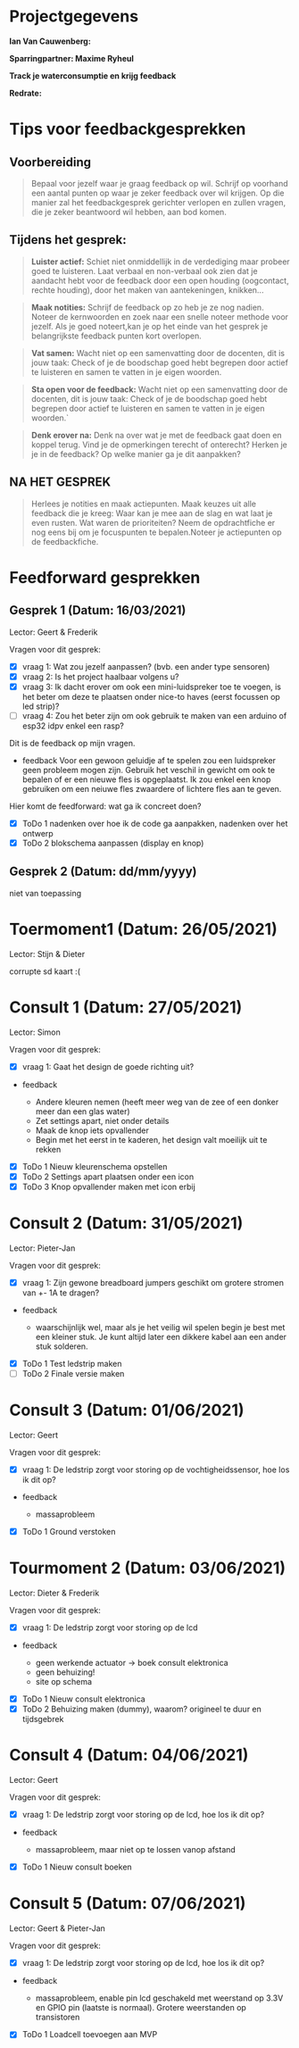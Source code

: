 # Projectgegevens

**Ian Van Cauwenberg:**

**Sparringpartner: Maxime Ryheul**

**Track je waterconsumptie en krijg feedback**

**Redrate:**

# Tips voor feedbackgesprekken

## Voorbereiding

> Bepaal voor jezelf waar je graag feedback op wil. Schrijf op voorhand een aantal punten op waar je zeker feedback over wil krijgen. Op die manier zal het feedbackgesprek gerichter verlopen en zullen vragen, die je zeker beantwoord wil hebben, aan bod komen.

## Tijdens het gesprek:

> **Luister actief:** Schiet niet onmiddellijk in de verdediging maar probeer goed te luisteren. Laat verbaal en non-verbaal ook zien dat je aandacht hebt voor de feedback door een open houding (oogcontact, rechte houding), door het maken van aantekeningen, knikken...

> **Maak notities:** Schrijf de feedback op zo heb je ze nog nadien. Noteer de kernwoorden en zoek naar een snelle noteer methode voor jezelf. Als je goed noteert,kan je op het einde van het gesprek je belangrijkste feedback punten kort overlopen.

> **Vat samen:** Wacht niet op een samenvatting door de docenten, dit is jouw taak: Check of je de boodschap goed hebt begrepen door actief te luisteren en samen te vatten in je eigen woorden.

> **Sta open voor de feedback:** Wacht niet op een samenvatting door de docenten, dit is jouw taak: Check of je de boodschap goed hebt begrepen door actief te luisteren en samen te vatten in je eigen woorden.`

> **Denk erover na:** Denk na over wat je met de feedback gaat doen en koppel terug. Vind je de opmerkingen terecht of onterecht? Herken je je in de feedback? Op welke manier ga je dit aanpakken?

## NA HET GESPREK

> Herlees je notities en maak actiepunten. Maak keuzes uit alle feedback die je kreeg: Waar kan je mee aan de slag en wat laat je even rusten. Wat waren de prioriteiten? Neem de opdrachtfiche er nog eens bij om je focuspunten te bepalen.Noteer je actiepunten op de feedbackfiche.

# Feedforward gesprekken

## Gesprek 1 (Datum: 16/03/2021)

Lector: Geert & Frederik

Vragen voor dit gesprek:

- [x] vraag 1: Wat zou jezelf aanpassen? (bvb. een ander type sensoren)
- [x] vraag 2: Is het project haalbaar volgens u?
- [x] vraag 3: Ik dacht erover om ook een mini-luidspreker toe te voegen, is het beter om deze te plaatsen onder nice-to haves (eerst focussen op led strip)?
- [ ] vraag 4: Zou het beter zijn om ook gebruik te maken van een arduino of esp32 idpv enkel een rasp?

Dit is de feedback op mijn vragen.

- feedback
  Voor een gewoon geluidje af te spelen zou een luidspreker geen probleem mogen zijn. Gebruik het veschil in gewicht om ook te bepalen of er een nieuwe fles is opgeplaatst. Ik zou enkel een knop gebruiken om een neiuwe fles zwaardere of lichtere fles aan te geven.

Hier komt de feedforward: wat ga ik concreet doen?

- [x] ToDo 1
      nadenken over hoe ik de code ga aanpakken, nadenken over het ontwerp
- [x] ToDo 2
      blokschema aanpassen (display en knop)

## Gesprek 2 (Datum: dd/mm/yyyy)

niet van toepassing

# Toermoment1 (Datum: 26/05/2021)

Lector: Stijn & Dieter

corrupte sd kaart :(

# Consult 1 (Datum: 27/05/2021)

Lector: Simon

Vragen voor dit gesprek:

- [x] vraag 1: Gaat het design de goede richting uit?

- feedback

  - Andere kleuren nemen (heeft meer weg van de zee of een donker meer dan een glas water)
  - Zet settings apart, niet onder details
  - Maak de knop iets opvallender
  - Begin met het eerst in te kaderen, het design valt moeilijk uit te rekken

- [x] ToDo 1
      Nieuw kleurenschema opstellen
- [x] ToDo 2
      Settings apart plaatsen onder een icon
- [x] ToDo 3
      Knop opvallender maken met icon erbij

# Consult 2 (Datum: 31/05/2021)

Lector: Pieter-Jan

Vragen voor dit gesprek:

- [x] vraag 1: Zijn gewone breadboard jumpers geschikt om grotere stromen van +- 1A te dragen?

- feedback

  - waarschijnlijk wel, maar als je het veilig wil spelen begin je best met een kleiner stuk. Je kunt altijd later een dikkere kabel aan een ander stuk solderen.

- [x] ToDo 1
      Test ledstrip maken
- [ ] ToDo 2
      Finale versie maken

# Consult 3 (Datum: 01/06/2021)

Lector: Geert

Vragen voor dit gesprek:

- [x] vraag 1: De ledstrip zorgt voor storing op de vochtigheidssensor, hoe los ik dit op?

- feedback

  - massaprobleem

- [x] ToDo 1
      Ground verstoken

# Tourmoment 2 (Datum: 03/06/2021)

Lector: Dieter & Frederik

Vragen voor dit gesprek:

- [x] vraag 1: De ledstrip zorgt voor storing op de lcd

- feedback

  - geen werkende actuator -> boek consult elektronica
  - geen behuizing!
  - site op schema

- [x] ToDo 1
      Nieuw consult elektronica
- [x] ToDo 2
      Behuizing maken (dummy), waarom? origineel te duur en tijdsgebrek

# Consult 4 (Datum: 04/06/2021)

Lector: Geert

Vragen voor dit gesprek:

- [x] vraag 1: De ledstrip zorgt voor storing op de lcd, hoe los ik dit op?

- feedback

  - massaprobleem, maar niet op te lossen vanop afstand

- [x] ToDo 1
      Nieuw consult boeken

# Consult 5 (Datum: 07/06/2021)

Lector: Geert & Pieter-Jan

Vragen voor dit gesprek:

- [x] vraag 1: De ledstrip zorgt voor storing op de lcd, hoe los ik dit op?

- feedback

  - massaprobleem, enable pin lcd geschakeld met weerstand op 3.3V en GPIO pin (laatste is normaal). Grotere weerstanden op transistoren

- [x] ToDo 1
      Loadcell toevoegen aan MVP
